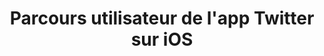 ---
layout: inspirer-parcours-app-ios-scenarios_index
title: Parcours utilisateur de l'app Twitter sur iOS
logo: twitter-icon-app-ios.png
tags: parcours-apps-ios-twitter
permalink: /inspiration/parcours-apps/ios/twitter/
intro:
text-twtr: En train d'explorer le parcours utilisateur de l'app Twitter sur iOS by @MagDuWebdesign
current_nav: all
---